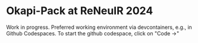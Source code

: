 # Okapi-Pack at ReNeuIR 2024

Work in progress. Preferred working environment via devcontainers, e.g., in Github Codespaces.
To start the github codespace, click on "Code ->" 
